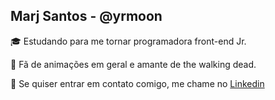 ## Marj Santos - @yrmoon
 
:mortar_board: Estudando para me tornar programadora front-end Jr.

:maple_leaf: Fã de animações em geral e amante de the walking dead.

:blossom: Se quiser entrar em contato comigo, me chame no [Linkedin](www.linkedin.com/in/marjorie-scf)

